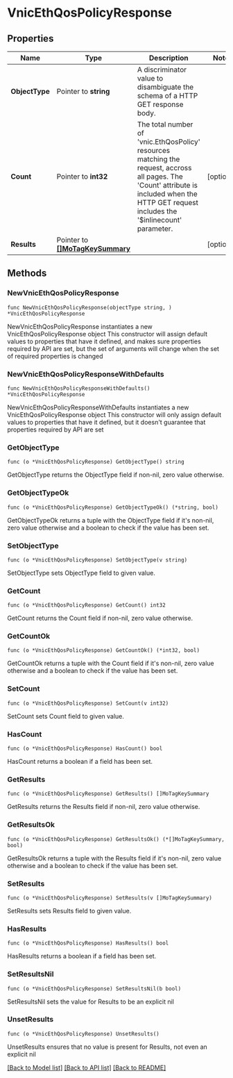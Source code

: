 # VnicEthQosPolicyResponse

## Properties

Name | Type | Description | Notes
------------ | ------------- | ------------- | -------------
**ObjectType** | Pointer to **string** | A discriminator value to disambiguate the schema of a HTTP GET response body. | 
**Count** | Pointer to **int32** | The total number of &#39;vnic.EthQosPolicy&#39; resources matching the request, accross all pages. The &#39;Count&#39; attribute is included when the HTTP GET request includes the &#39;$inlinecount&#39; parameter. | [optional] 
**Results** | Pointer to [**[]MoTagKeySummary**](MoTagKeySummary.md) |  | [optional] 

## Methods

### NewVnicEthQosPolicyResponse

`func NewVnicEthQosPolicyResponse(objectType string, ) *VnicEthQosPolicyResponse`

NewVnicEthQosPolicyResponse instantiates a new VnicEthQosPolicyResponse object
This constructor will assign default values to properties that have it defined,
and makes sure properties required by API are set, but the set of arguments
will change when the set of required properties is changed

### NewVnicEthQosPolicyResponseWithDefaults

`func NewVnicEthQosPolicyResponseWithDefaults() *VnicEthQosPolicyResponse`

NewVnicEthQosPolicyResponseWithDefaults instantiates a new VnicEthQosPolicyResponse object
This constructor will only assign default values to properties that have it defined,
but it doesn't guarantee that properties required by API are set

### GetObjectType

`func (o *VnicEthQosPolicyResponse) GetObjectType() string`

GetObjectType returns the ObjectType field if non-nil, zero value otherwise.

### GetObjectTypeOk

`func (o *VnicEthQosPolicyResponse) GetObjectTypeOk() (*string, bool)`

GetObjectTypeOk returns a tuple with the ObjectType field if it's non-nil, zero value otherwise
and a boolean to check if the value has been set.

### SetObjectType

`func (o *VnicEthQosPolicyResponse) SetObjectType(v string)`

SetObjectType sets ObjectType field to given value.


### GetCount

`func (o *VnicEthQosPolicyResponse) GetCount() int32`

GetCount returns the Count field if non-nil, zero value otherwise.

### GetCountOk

`func (o *VnicEthQosPolicyResponse) GetCountOk() (*int32, bool)`

GetCountOk returns a tuple with the Count field if it's non-nil, zero value otherwise
and a boolean to check if the value has been set.

### SetCount

`func (o *VnicEthQosPolicyResponse) SetCount(v int32)`

SetCount sets Count field to given value.

### HasCount

`func (o *VnicEthQosPolicyResponse) HasCount() bool`

HasCount returns a boolean if a field has been set.

### GetResults

`func (o *VnicEthQosPolicyResponse) GetResults() []MoTagKeySummary`

GetResults returns the Results field if non-nil, zero value otherwise.

### GetResultsOk

`func (o *VnicEthQosPolicyResponse) GetResultsOk() (*[]MoTagKeySummary, bool)`

GetResultsOk returns a tuple with the Results field if it's non-nil, zero value otherwise
and a boolean to check if the value has been set.

### SetResults

`func (o *VnicEthQosPolicyResponse) SetResults(v []MoTagKeySummary)`

SetResults sets Results field to given value.

### HasResults

`func (o *VnicEthQosPolicyResponse) HasResults() bool`

HasResults returns a boolean if a field has been set.

### SetResultsNil

`func (o *VnicEthQosPolicyResponse) SetResultsNil(b bool)`

 SetResultsNil sets the value for Results to be an explicit nil

### UnsetResults
`func (o *VnicEthQosPolicyResponse) UnsetResults()`

UnsetResults ensures that no value is present for Results, not even an explicit nil

[[Back to Model list]](../README.md#documentation-for-models) [[Back to API list]](../README.md#documentation-for-api-endpoints) [[Back to README]](../README.md)


